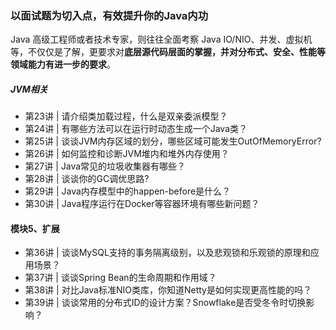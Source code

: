 ### 以面试题为切入点，有效提升你的Java内功

Java 高级工程师或者技术专家，则往往全面考察 Java IO/NIO、并发、虚拟机等，不仅仅是了解，更要求对**底层源代码层面的掌握，并对分布式、安全、性能等领域能力有进一步的要求**。


##### JVM相关
- 第23讲 | 请介绍类加载过程，什么是双亲委派模型？
- 第24讲 | 有哪些方法可以在运行时动态生成一个Java类？
- 第25讲 | 谈谈JVM内存区域的划分，哪些区域可能发生OutOfMemoryError?
- 第26讲 | 如何监控和诊断JVM堆内和堆外内存使用？
- 第27讲 | Java常见的垃圾收集器有哪些？
- 第28讲 | 谈谈你的GC调优思路?
- 第29讲 | Java内存模型中的happen-before是什么？
- 第30讲 | Java程序运行在Docker等容器环境有哪些新问题？

#### 模块5、扩展
- 第36讲 | 谈谈MySQL支持的事务隔离级别，以及悲观锁和乐观锁的原理和应用场景？
- 第37讲 | 谈谈Spring Bean的生命周期和作用域？
- 第38讲 | 对比Java标准NIO类库，你知道Netty是如何实现更高性能的吗？
- 第39讲 | 谈谈常用的分布式ID的设计方案？Snowflake是否受冬令时切换影响？